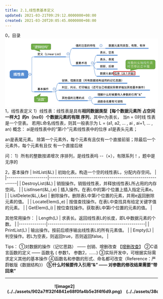 ```yaml
---
title: 2.1,线性表基本定义
updated: 2021-03-21T09:29:12.0000000+08:00
created: 2021-03-20T20:05:45.0000000+08:00
---
```


0，目录
![image1](../../assets/1574b4af03374e5698ed1fb6066e79a9.png)
1，线性表定义
1）线性表：线性表是具有**相同数据类型【**每个数据元素所 占空间一样大**】**的n（n≥0）个数据元素的**有限 序列**，其中n为表长，
当n = 0时线 性表是一个空表。
若用L命名线性表，则其一般表示为 L = (a1, a2, … , ai , ai+1, … , an)
概念：
ai是线性表中的“第i个”元素线性表中的位序 a1是表头元素；

an是表尾元素。 除第一个元素外，每个元素有且仅有一个直接前驱；除最后一个元素外，每个元素有且仅 有一个直接后继

问：
1）所有的整数按递增次 序排列，是线性表吗 --（×），有限系列！，题中是无序的

2，基本操作
| InitList(&L)        | 初始化表。构造一个空的线性表L，分配内存空间。               |
|---------------------|-------------------------------------------------------------|
| DestroyList(&L)     | 销毁操作。销毁线性表，并释放线性表L所占用的内存空间。       |
| ListInsert(&L,i,e)  | 插入操作。在表L中的第i个位置上插入指定元素e。               |
| ListDelete(&L,i,&e) | 删除操作。删除表L中第i个位置的元素，并用e返回删除元素的值。 |
| LocateElem(L,e)     | 按值查找操作。在表L中查找具有给定关键字值的元素。           |
| GetElem(L,i)        | 按位查找操作。获取表L中第i个位置的元素的值。                |

其他常用操作：
| Length(L)    | 求表长。返回线性表L的长度，即L中数据元素的个数。 |
|--------------|--------------------------------------------------|
| PrintList(L) | 输出操作。按前后顺序输出线性表L的所有元素值。    |
| Empty(L)     | 判空操作。若L为空表，则返回true，否则返回false。 |

Tips：
①对数据的操作（记忆思路） —— 创销、增删改查 【<u>增删改查</u>】
②C语言函数的定义 —— 函数名 ( 参数1， 参数2，……)
③实际开发中，可根据实际需求定义其他的基本操作
④函数名和参数的形式、命名都可改变（Reference：严蔚敏版《数据结构》）
**⑤什么时候要传入引用“&” —— 对参数的修改结果需要“带回来”**
<table>
<colgroup>
<col style="width: 48%" />
<col style="width: 51%" />
</colgroup>
<thead>
<tr class="header">
<th><p>![image2](../../assets/902a7ff32f4841e68f0fa4b5e3f4f6d9.png)</p>
<p></p></th>
<th><p>![image3](../../assets/38d91369a9544ae7962443f8786f5f68.png)</p>
<p></p></th>
</tr>
</thead>
<tbody>
</tbody>
</table>

